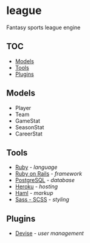 # league

Fantasy sports league engine

## TOC

* [Models](#models)
* [Tools](#tools)
* [Plugins](#plugins)

## Models

* Player
* Team
* GameStat
* SeasonStat
* CareerStat

## Tools

* [Ruby](http://ruby-lang.org) - *language*
* [Ruby on Rails](http://rubyonrails.org) - *framework*
* [PostgreSQL](http://www.postgresql.org) - *database*
* [Heroku](http://heroku.com) - *hosting*
* [Haml](http://haml.info) - *markup*
* [Sass - SCSS](http://sass-lang.com/) - *styling*

## Plugins

* [Devise](https://github.com/plataformatec/devise) - *user management*